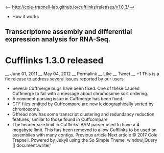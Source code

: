 <-- http://cole-trapnell-lab.github.io/cufflinks/releases/v1.0.3/-->

* How it works
## Transcriptome assembly and differential expression analysis for RNA-Seq.
# Cufflinks 1.3.0 released
__ June 01, 2011 __ May 04, 2012 __ Permalink __ Like __ Tweet __ +1
This is a fix release to address several issues reported by our users:
* Several Cuffmerge bugs have been fixed. One of these caused Cuffmerge to fail with a message about chromosome sort ordering.
* A comment parsing issue in Cuffmerge has been fixed.
* GTF files emitted by Cuffcompare are now lexicographically sorted by chromosome.
* Gffread now has some transcript clustering and redundancy reduction features, similar to those found in Cuffcompare
* The header size limit in Cufflinks’ BAM parser used to have a 4 megabyte limit. This has been removed to allow Cufflinks to be used on assemblies with many contigs.
Previous article Next article
© 2017 Cole Trapnell. Powered by Jekyll using the So Simple Theme.
window.jQuery || document.write('<script src="http://cole-trapnell- lab.github.io/cufflinks/assets/js/vendor/jquery-1.9.1.min.js"><\/script>') var _gaq = _gaq || []; var pluginUrl = '//www.google- analytics.com/plugins/ga/inpage_linkid.js'; _gaq.push(['_require', 'inpage_linkid', pluginUrl]); _gaq.push(['_setAccount', 'UA-6101038-2']); _gaq.push(['_trackPageview']); (function() { var ga = document.createElement('script'); ga.type = 'text/javascript'; ga.async = true; ga.src = ('https:' == document.location.protocol ? 'https://ssl' : 'http://www') + '.google-analytics.com/ga.js'; var s = document.getElementsByTagName('script')[0]; s.parentNode.insertBefore(ga, s); })();
